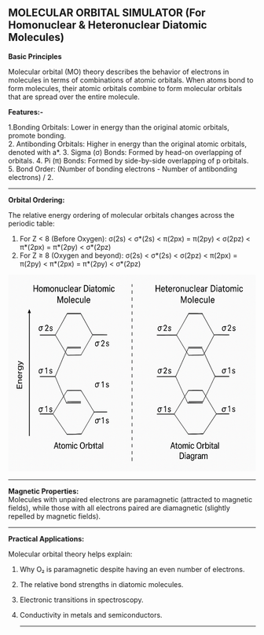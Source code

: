  ## MOLECULAR ORBITAL SIMULATOR (For Homonuclear & Heteronuclear Diatomic Molecules)<br>

****Basic Principles****<br>

Molecular orbital (MO) theory describes the behavior of electrons in molecules in terms of combinations of atomic orbitals. When atoms bond to form molecules, their atomic orbitals combine to form molecular orbitals that are spread over the entire molecule.


****Features:-**** <br>

1.Bonding Orbitals: Lower in energy than the original atomic orbitals, promote bonding.<br>
2. Antibonding Orbitals: Higher in energy than the original atomic orbitals, denoted with a*.
3. Sigma (σ) Bonds: Formed by head-on overlapping of orbitals.
4. Pi (π) Bonds: Formed by side-by-side overlapping of p orbitals.
5. Bond Order: (Number of bonding electrons - Number of antibonding electrons) / 2.<br>

---
****Orbital Ordering:**** <br>

The relative energy ordering of molecular orbitals changes across the periodic table:

1. For Z < 8 (Before Oxygen): σ(2s) < σ*(2s) < π(2px) = π(2py) < σ(2pz) < π*(2px) = π*(2py) < σ*(2pz)
2. For Z ≥ 8 (Oxygen and beyond): σ(2s) < σ*(2s) < σ(2pz) < π(2px) = π(2py) < π*(2px) = π*(2py) < σ*(2pz)<br> 
<img src="https://github.com/Ayush-Kumar-45/Orchids_Ayush_Kumar_5/blob/main/experiment/images/molecular.png" height="400px">


---
****Magnetic Properties:**** <br>
Molecules with unpaired electrons are paramagnetic (attracted to magnetic fields), while those with all electrons paired are diamagnetic (slightly repelled by magnetic fields).

---
****Practical Applications:**** <br>

Molecular orbital theory helps explain:

1. Why O₂ is paramagnetic despite having an even number of electrons.
2. The relative bond strengths in diatomic molecules.
3. Electronic transitions in spectroscopy.
4. Conductivity in metals and semiconductors.

   ---
